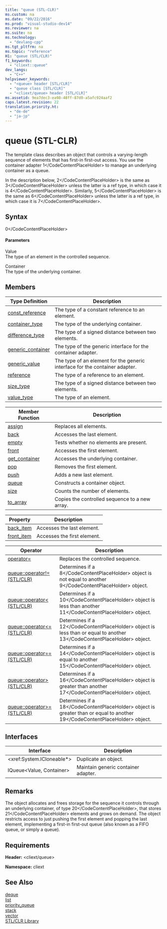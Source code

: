 ```yaml
---
title: "queue (STL-CLR)"
ms.custom: na
ms.date: "09/22/2016"
ms.prod: "visual-studio-dev14"
ms.reviewer: na
ms.suite: na
ms.technology: 
  - "devlang-cpp"
ms.tgt_pltfrm: na
ms.topic: "reference"
H1: "queue (STL/CLR)"
f1_keywords: 
  - "cliext::queue"
dev_langs: 
  - "C++"
helpviewer_keywords: 
  - "<queue> header [STL/CLR]"
  - "queue class [STL/CLR]"
  - "<cliext/queue> header [STL/CLR]"
ms.assetid: 9ea7dec3-ea98-48ff-87d0-a5afc924aaf2
caps.latest.revision: 22
translation.priority.ht: 
  - "de-de"
  - "ja-jp"
---
```

# queue (STL-CLR)
The template class describes an object that controls a varying-length sequence of elements that has first-in first-out access. You use the container adapter <CodeContentPlaceHolder>1\</CodeContentPlaceHolder> to manage an underlying container as a queue.  
  
 In the description below, <CodeContentPlaceHolder>2\</CodeContentPlaceHolder> is the same as <CodeContentPlaceHolder>3\</CodeContentPlaceHolder> unless the latter is a ref type, in which case it is <CodeContentPlaceHolder>4\</CodeContentPlaceHolder>. Similarly, <CodeContentPlaceHolder>5\</CodeContentPlaceHolder> is the same as <CodeContentPlaceHolder>6\</CodeContentPlaceHolder> unless the latter is a ref type, in which case it is <CodeContentPlaceHolder>7\</CodeContentPlaceHolder>.  
  
## Syntax  
  
<CodeContentPlaceHolder>0\</CodeContentPlaceHolder>  
#### Parameters  
 Value  
 The type of an element in the controlled sequence.  
  
 Container  
 The type of the underlying container.  
  
## Members  
  
|Type Definition|Description|  
|---------------------|-----------------|  
|[const_reference](../vs140/queue--const_reference--stl-clr-.md)|The type of a constant reference to an element.|  
|[container_type](../vs140/queue--container_type--stl-clr-.md)|The type of the underlying container.|  
|[difference_type](../vs140/queue--difference_type--stl-clr-.md)|The type of a signed distance between two elements.|  
|[generic_container](../vs140/queue--generic_container--stl-clr-.md)|The type of the generic interface for the container adapter.|  
|[generic_value](../vs140/queue--generic_value--stl-clr-.md)|The type of an element for the generic interface for the container adapter.|  
|[reference](../vs140/queue--reference--stl-clr-.md)|The type of a reference to an element.|  
|[size_type](../vs140/queue--size_type--stl-clr-.md)|The type of a signed distance between two elements.|  
|[value_type](../vs140/queue--value_type--stl-clr-.md)|The type of an element.|  
  
|Member Function|Description|  
|---------------------|-----------------|  
|[assign](../vs140/queue--assign--stl-clr-.md)|Replaces all elements.|  
|[back](../vs140/queue--back--stl-clr-.md)|Accesses the last element.|  
|[empty](../vs140/queue--empty--stl-clr-.md)|Tests whether no elements are present.|  
|[front](../vs140/queue--front--stl-clr-.md)|Accesses the first element.|  
|[get_container](../vs140/queue--get_container--stl-clr-.md)|Accesses the underlying container.|  
|[pop](../vs140/queue--pop--stl-clr-.md)|Removes the first element.|  
|[push](../vs140/queue--push--stl-clr-.md)|Adds a new last element.|  
|[queue](../vs140/queue--queue--stl-clr-.md)|Constructs a container object.|  
|[size](../vs140/queue--size--stl-clr-.md)|Counts the number of elements.|  
|[to_array](../vs140/queue--to_array--stl-clr-.md)|Copies the controlled sequence to a new array.|  
  
|Property|Description|  
|--------------|-----------------|  
|[back_item](../vs140/queue--back_item--stl-clr-.md)|Accesses the last element.|  
|[front_item](../vs140/queue--front_item--stl-clr-.md)|Accesses the first element.|  
  
|Operator|Description|  
|--------------|-----------------|  
|[operator=](../vs140/queue--operator=--stl-clr-.md)|Replaces the controlled sequence.|  
|[queue::operator!= (STL/CLR)](../vs140/operator!=--queue---stl-clr-.md)|Determines if a <CodeContentPlaceHolder>8\</CodeContentPlaceHolder> object is not equal to another <CodeContentPlaceHolder>9\</CodeContentPlaceHolder> object.|  
|[queue::operator< (STL/CLR)](../vs140/operator---queue---stl-clr-.md)|Determines if a <CodeContentPlaceHolder>10\</CodeContentPlaceHolder> object is less than another <CodeContentPlaceHolder>11\</CodeContentPlaceHolder> object.|  
|[queue::operator<= (STL/CLR)](../vs140/operator-=--queue---stl-clr-.md)|Determines if a <CodeContentPlaceHolder>12\</CodeContentPlaceHolder> object is less than or equal to another <CodeContentPlaceHolder>13\</CodeContentPlaceHolder> object.|  
|[queue::operator== (STL/CLR)](../vs140/operator==--queue---stl-clr-.md)|Determines if a <CodeContentPlaceHolder>14\</CodeContentPlaceHolder> object is equal to another <CodeContentPlaceHolder>15\</CodeContentPlaceHolder> object.|  
|[queue::operator> (STL/CLR)](../vs140/operator---queue---stl-clr-.md)|Determines if a <CodeContentPlaceHolder>16\</CodeContentPlaceHolder> object is greater than another <CodeContentPlaceHolder>17\</CodeContentPlaceHolder> object.|  
|[queue::operator>= (STL/CLR)](../vs140/operator-=--queue---stl-clr-.md)|Determines if a <CodeContentPlaceHolder>18\</CodeContentPlaceHolder> object is greater than or equal to another <CodeContentPlaceHolder>19\</CodeContentPlaceHolder> object.|  
  
## Interfaces  
  
|Interface|Description|  
|---------------|-----------------|  
|\<xref:System.ICloneable*>|Duplicate an object.|  
|IQueue\<Value, Container>|Maintain generic container adapter.|  
  
## Remarks  
 The object allocates and frees storage for the sequence it controls through an underlying container, of type <CodeContentPlaceHolder>20\</CodeContentPlaceHolder>, that stores <CodeContentPlaceHolder>21\</CodeContentPlaceHolder> elements and grows on demand. The object restricts access to just pushing the first element and popping the last element, implementing a first-in first-out queue (also known as a FIFO queue, or simply a queue).  
  
## Requirements  
 **Header:** \<cliext/queue>  
  
 **Namespace:** cliext  
  
## See Also  
 [deque](../vs140/deque--stl-clr-.md)   
 [list](../vs140/list--stl-clr-.md)   
 [priority_queue](../vs140/priority_queue--stl-clr-.md)   
 [stack](../vs140/stack--stl-clr-.md)   
 [vector](../vs140/vector--stl-clr-.md)   
 [STL/CLR Library](../vs140/stl-clr-library-reference.md)